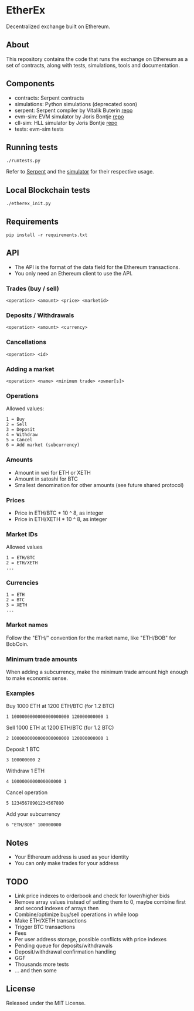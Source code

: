 EtherEx
=======

Decentralized exchange built on Ethereum.


About
-----

This repository contains the code that runs the exchange on Ethereum as a set of contracts, along with tests, simulations, tools and documentation.


Components
----------

* contracts: Serpent contracts
* simulations: Python simulations (deprecated soon)
* serpent: Serpent compiler by Vitalik Buterin [repo](https://github.com/ethereum/serpent)
* evm-sim: EVM simulator by Joris Bontje [repo](https://github.com/EtherCasts/evm-sim)
* cll-sim: HLL simulator by Joris Bontje [repo](https://github.com/jorisbontje/cll-sim)
* tests: evm-sim tests


Running tests
-------------
```
./runtests.py
```

Refer to [Serpent](https://github.com/ethereum/serpent) and the [simulator](https://github.com/EtherCasts/evm-sim) for their respective usage.


Local Blockchain tests
----------------------
```
./etherex_init.py
```


Requirements
------------
```
pip install -r requirements.txt
```


API
---
* The API is the format of the data field for the Ethereum transactions.
* You only need an Ethereum client to use the API.

### Trades (buy / sell)
```
<operation> <amount> <price> <marketid>
```

### Deposits / Withdrawals
```
<operation> <amount> <currency>
```

### Cancellations
```
<operation> <id>
```

### Adding a market
```
<operation> <name> <minimum trade> <owner[s]>
```

### Operations
Allowed values:
```
1 = Buy
2 = Sell
3 = Deposit
4 = Withdraw
5 = Cancel
6 = Add market (subcurrency)
```

### Amounts
* Amount in wei for ETH or XETH
* Amount in satoshi for BTC
* Smallest denomination for other amounts (see future shared protocol)

### Prices
* Price in ETH/BTC * 10 ^ 8, as integer
* Price in ETH/XETH * 10 ^ 8, as integer

### Market IDs
Allowed values
```
1 = ETH/BTC
2 = ETH/XETH
...
```

### Currencies
```
1 = ETH
2 = BTC
3 = XETH
...
```

### Market names
Follow the "ETH/<name>" convention for the market name, like "ETH/BOB" for BobCoin.

### Minimum trade amounts
When adding a subcurrency, make the minimum trade amount high enough to make economic sense.

### Examples
Buy 1000 ETH at 1200 ETH/BTC (for 1.2 BTC)
```
1 1000000000000000000000 120000000000 1
```

Sell 1000 ETH at 1200 ETH/BTC (for 1.2 BTC)
```
2 1000000000000000000000 120000000000 1
```

Deposit 1 BTC
```
3 100000000 2
```

Withdraw 1 ETH
```
4 1000000000000000000 1
```

Cancel operation
```
5 12345678901234567890
```

Add your subcurrency
```
6 "ETH/BOB" 100000000
```


Notes
-----
* Your Ethereum address is used as your identity
* You can only make trades for your address


TODO
----
* Link price indexes to orderbook and check for lower/higher bids
* Remove array values instead of setting them to 0, maybe combine first and second indexes of arrays then
* Combine/optimize buy/sell operations in while loop
* Make ETH/XETH transactions
* Trigger BTC transactions
* Fees
* Per user address storage, possible conflicts with price indexes
* Pending queue for deposits/withdrawals
* Deposit/withdrawal confirmation handling
* GGF
* Thousands more tests
* ... and then some


## License

Released under the MIT License.
